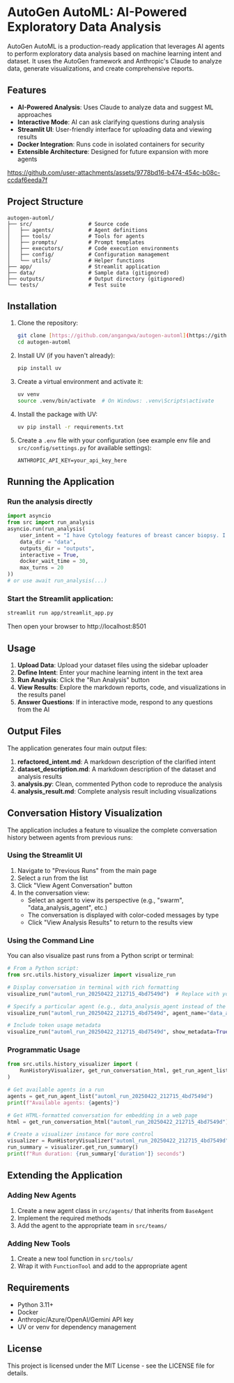 # AutoGen AutoML: AI-Powered Exploratory Data Analysis

AutoGen AutoML is a production-ready application that leverages AI agents to perform exploratory data analysis based on machine learning intent and dataset. It uses the AutoGen framework and Anthropic's Claude to analyze data, generate visualizations, and create comprehensive reports.

## Features

- **AI-Powered Analysis**: Uses Claude to analyze data and suggest ML approaches
- **Interactive Mode**: AI can ask clarifying questions during analysis
- **Streamlit UI**: User-friendly interface for uploading data and viewing results
- **Docker Integration**: Runs code in isolated containers for security
- **Extensible Architecture**: Designed for future expansion with more agents



https://github.com/user-attachments/assets/9778bd16-b474-454c-b08c-ccdaf6eeda7f



## Project Structure

```
autogen-automl/
├── src/                  # Source code
│   ├── agents/           # Agent definitions
│   ├── tools/            # Tools for agents
│   ├── prompts/          # Prompt templates
│   ├── executors/        # Code execution environments
│   ├── config/           # Configuration management
│   └── utils/            # Helper functions
├── app/                  # Streamlit application
├── data/                 # Sample data (gitignored)
├── outputs/              # Output directory (gitignored)
└── tests/                # Test suite
```

## Installation

1. Clone the repository:
   ```bash
   git clone [https://github.com/angangwa/autogen-automl](https://github.com/angangwa/autogen-automl.git)
   cd autogen-automl
   ```

2. Install UV (if you haven't already):
   ```bash
   pip install uv
   ```

3. Create a virtual environment and activate it:
   ```bash
   uv venv
   source .venv/bin/activate  # On Windows: .venv\Scripts\activate
   ```

4. Install the package with UV:
   ```bash
   uv pip install -r requirements.txt
   ```

5. Create a `.env` file with your configuration (see example env file and `src/config/settings.py` for available settings):
   ```
   ANTHROPIC_API_KEY=your_api_key_here
   ```

## Running the Application

### Run the analysis directly

```python
import asyncio
from src import run_analysis
asyncio.run(run_analysis(
    user_intent = "I have Cytology features of breast cancer biopsy. I want to use it to predict breast cancer",
    data_dir = "data",
    outputs_dir = "outputs",
    interactive = True,
    docker_wait_time = 30,
    max_turns = 20
))
# or use await run_analysis(...)
```

### Start the Streamlit application:

```bash
streamlit run app/streamlit_app.py
```

Then open your browser to http://localhost:8501

## Usage

1. **Upload Data**: Upload your dataset files using the sidebar uploader
2. **Define Intent**: Enter your machine learning intent in the text area
3. **Run Analysis**: Click the "Run Analysis" button
4. **View Results**: Explore the markdown reports, code, and visualizations in the results panel
5. **Answer Questions**: If in interactive mode, respond to any questions from the AI

## Output Files

The application generates four main output files:

1. **refactored_intent.md**: A markdown description of the clarified intent
2. **dataset_description.md**: A markdown description of the dataset and analysis results
3. **analysis.py**: Clean, commented Python code to reproduce the analysis
4. **analysis_result.md**: Complete analysis result including visualizations

## Conversation History Visualization

The application includes a feature to visualize the complete conversation history between agents from previous runs:

### Using the Streamlit UI

1. Navigate to "Previous Runs" from the main page
2. Select a run from the list
3. Click "View Agent Conversation" button
4. In the conversation view:
   - Select an agent to view its perspective (e.g., "swarm", "data_analysis_agent", etc.)
   - The conversation is displayed with color-coded messages by type
   - Click "View Analysis Results" to return to the results view

### Using the Command Line

You can also visualize past runs from a Python script or terminal:

```python
# From a Python script:
from src.utils.history_visualizer import visualize_run

# Display conversation in terminal with rich formatting
visualize_run("automl_run_20250422_212715_4bd7549d")  # Replace with your run ID

# Specify a particular agent (e.g., data_analysis_agent instead of the default "swarm")
visualize_run("automl_run_20250422_212715_4bd7549d", agent_name="data_analysis_agent")

# Include token usage metadata
visualize_run("automl_run_20250422_212715_4bd7549d", show_metadata=True)
```

### Programmatic Usage

```python
from src.utils.history_visualizer import (
    RunHistoryVisualizer, get_run_conversation_html, get_run_agent_list
)

# Get available agents in a run
agents = get_run_agent_list("automl_run_20250422_212715_4bd7549d")
print(f"Available agents: {agents}")

# Get HTML-formatted conversation for embedding in a web page
html = get_run_conversation_html("automl_run_20250422_212715_4bd7549d")

# Create a visualizer instance for more control
visualizer = RunHistoryVisualizer("automl_run_20250422_212715_4bd7549d")
run_summary = visualizer.get_run_summary()
print(f"Run duration: {run_summary['duration']} seconds")
```

## Extending the Application

### Adding New Agents

1. Create a new agent class in `src/agents/` that inherits from `BaseAgent`
2. Implement the required methods
3. Add the agent to the appropriate team in `src/teams/`

### Adding New Tools

1. Create a new tool function in `src/tools/`
2. Wrap it with `FunctionTool` and add to the appropriate agent

## Requirements

- Python 3.11+
- Docker
- Anthropic/Azure/OpenAI/Gemini API key
- UV or venv for dependency management

## License

This project is licensed under the MIT License - see the LICENSE file for details.
